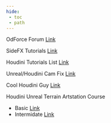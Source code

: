 ```yaml
---
hide:
 - toc
 - path
---
```


OdForce Forum [Link](https://forums.odforce.net/)

SideFX Tutorials [Link](https://www.sidefx.com/tutorials/)


Houdini Tutorials List [Link](https://docs.google.com/spreadsheets/d/11FbYBV_OV2INv3LCk38fmcgZbuVrgxYaZK-1KifCpyc/edit#gid=0)



Unreal/Houdini Cam Fix [Link](https://forums.odforce.net/topic/48503-unreal-to-houdini-camera-axis-fix/)

Cool Houdini Guy [Link](https://mohsen-t.artstation.com/)

Houdini Unreal Terrain Artstation Course
- Basic [Link](https://www.artstation.com/learning/courses/rv9/introduction-to-houdini-procedural-scattering-houdini-in-ue4/chapters/Eje/heightfield-scatter)
- Intermidate [Link](https://www.artstation.com/learning/courses/x3J/introduction-to-houdini-generating-terrain/chapters/8pR/heightfield-visualize)